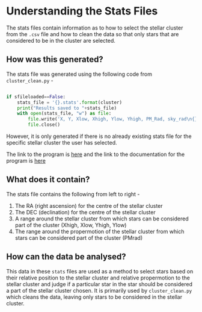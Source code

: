 # Understanding the Stats Files

The stats files contain information as to how to select the stellar cluster from the `.csv` file and how to clean the data so that only stars that are considered to be in the cluster are selected.

## How was this generated?

The stats file was generated using the following code from `cluster_clean.py` - 

```Python

if sfileloaded==False:
    stats_file = '{}.stats'.format(cluster)
    print("Results saved to "+stats_file)
    with open(stats_file, "w") as file:
        file.write('X, Y, Xlow, Xhigh, Ylow, Yhigh, PM_Rad, sky_rad\n{} {} {} {} {} {} {} {}\n'.format(x0,y0,xlo,xhi,ylo,yhi,rad,pos_rmax))
        file.close()

```

However, it is only generated if there is no already existing stats file for the specific stellar cluster the user has selected.

The link to the program is [here](https://github.com/rudrathegreat/Gaia-EDR3-Stellar-Clusters/blob/main/src/cluster_clean.py) and the link to the documentation for the program is [here](https://github.com/rudrathegreat/Gaia-EDR3-Stellar-Clusters/blob/main/src/docs.md#cluster_cleanpy)

## What does it contain?

The stats file contains the following from left to right - 

1. The RA (right ascension) for the centre of the stellar cluster
2. The DEC (declination) for the centre of the stellar cluster
3. A range around the stellar cluster from which stars can be considered part of the cluster (Xhigh, Xlow, Yhigh, Ylow)
4. The range around the propermotion of the stellar cluster from which stars can be considered part of the cluster (PMrad)

## How can the data be analysed?

This data in these `stats` files are used as a method to select stars based on their relative position to the stellar cluster and relative propermotion to the stellar cluster and judge if a particular star in the star should be considered a part of the stellar cluster chosen. It is primarily used by `cluster_clean.py` which cleans the data, leaving only stars to be considered in the stellar cluster.
